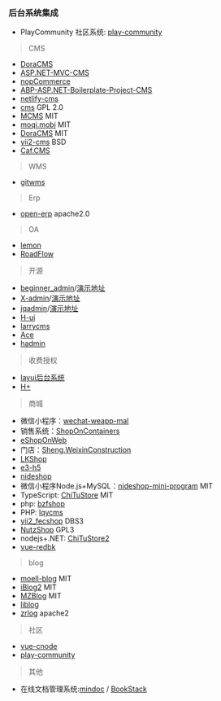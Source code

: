 ### 后台系统集成

- PlayCommunity 社区系统: [play-community](https://github.com/playcommunity/play-community)

> CMS
- [DoraCMS](https://github.com/doramart/DoraCMS)
- [ASP.NET-MVC-CMS](https://github.com/SeriaWei/ASP.NET-MVC-CMS)
- [nopCommerce](https://github.com/nopSolutions/nopCommerce)
- [ABP-ASP.NET-Boilerplate-Project-CMS](https://github.com/Jimmey-Jiang/ABP-ASP.NET-Boilerplate-Project-CMS)
- [netlify-cms](https://github.com/netlify/netlify-cms)
- [cms](https://github.com/jsix/cms) GPL 2.0
- [MCMS](https://github.com/ming-soft/MCMS) MIT
- [moqi.mobi](https://github.com/phodal/moqi.mobi) MIT
- [DoraCMS](https://github.com/doramart/DoraCMS) MIT
- [yii2-cms](https://github.com/yiichina/yii2-cms) BSD
- [Caf.CMS](https://github.com/crazyants/Caf.CMS)

> WMS
- [gitwms](https://github.com/hechenqingyuan/gitwms)


> Erp
- [open-erp](https://github.com/firebata/open-erp) apache2.0


> OA
- [lemon](https://github.com/xuhuisheng/lemon)
- [RoadFlow](https://github.com/Siyy/RoadFlow)

> 开源
- [beginner_admin](https://gitee.com/besteasyteam/beginner_admin)/[演示地址](http://m.zhengjinfan.cn/)
- [X-admin](https://gitee.com/daniuit/X-admin/tree/V1.0/)/[演示地址](http://x.xuebingsi.com/)
- [jqadmin](https://gitee.com/jqcool/jqadmin)/[演示地址](https://jqadmin.jqcool.net/)
- [H-ui](http://www.h-ui.net/H-ui.admin.shtml)
- [larrycms](https://github.com/larryqin/larrycms)
- [Ace](https://github.com/bopoda/ace)
- [hadmin](https://github.com/huangyaoxin/hAdmin)

> 收费授权
- [layui后台系统](http://yanshi.sucaihuo.com/modals/32/3252/demo/)
- [H+](http://www.zi-han.net)


> 商城
- 微信小程序：[wechat-weapp-mal](https://github.com/liuxuanqiang/wechat-weapp-mall)
- 销售系统：[ShopOnContainers](https://github.com/dotnet-architecture/eShopOnContainers)
- [eShopOnWeb](https://github.com/dotnet-architecture/eShopOnWeb)
- 门店：[Sheng.WeixinConstruction](https://github.com/iccb1013/Sheng.WeixinConstruction)
- [LKShop](https://github.com/Shuyun123/LKShop)
- [e3-h5](https://github.com/huihoo/e3-h5)
- [nideshop](https://github.com/tumobi/nideshop)
- 微信小程序Node.js+MySQL：[nideshop-mini-program](https://github.com/tumobi/nideshop-mini-program) MIT
- TypeScript: [ChiTuStore](https://github.com/ansiboy/ChiTuStore) MIT
- php: [bzfshop](https://github.com/bzfshop-net/bzfshop)
- PHP: [lqycms](https://github.com/Fanli2012/lqycms)
- [yii2_fecshop](https://github.com/fecshop/yii2_fecshop) DBS3
- [NutzShop](https://github.com/Wizzercn/NutzShop) GPL3
- nodejs+.NET: [ChiTuStore2](https://github.com/maishumaishu/ChiTuStore2)
- [vue-redbk](https://github.com/wenqiii/vue-redbk)


> blog
- [moell-blog](https://github.com/moell-peng/moell-blog) MIT
- [iBlog2](https://github.com/eshengsky/iBlog2) MIT
- [MZBlog](https://github.com/qihangnet/MZBlog) MIT
- [liblog](https://github.com/livisky/liblog)
- [zrlog](https://github.com/94fzb/zrlog) apache2


> 社区
- [vue-cnode](https://github.com/microzz/vue-cnode)
- [play-community](https://github.com/playcommunity/play-community)


> 其他
- 在线文档管理系统:[mindoc](https://github.com/lifei6671/mindoc) / [BookStack](https://github.com/TruthHun/BookStack)